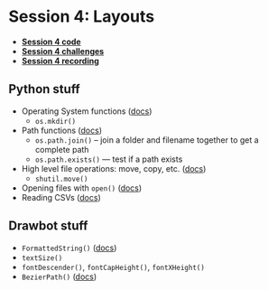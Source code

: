 # Session 4: Layouts

* [**Session 4 code**](/session-4/code)
* [**Session 4 challenges**](/session-4/challenges)
* [**Session 4 recording**](https://github.com/djrrb/Python-for-Visual-Designers-Fall-2023#recordings)


## Python stuff

* Operating System functions ([docs](https://docs.python.org/3/library/os.html))
  * `os.mkdir()`
* Path functions ([docs](https://docs.python.org/3/library/os.path.html))
  * `os.path.join()` – join a folder and filename together to get a complete path
  * `os.path.exists()` — test if a path exists
* High level file operations: move, copy, etc. ([docs](https://docs.python.org/3/library/shutil.html))
  * `shutil.move()`
* Opening files with `open()` ([docs](https://docs.python.org/3/library/functions.html))
* Reading CSVs ([docs](https://docs.python.org/3/library/csv.html))

## Drawbot stuff

* `FormattedString()` ([docs](https://drawbot.com/content/text/formattedString.html))
* `textSize()`
* `fontDescender()`, `fontCapHeight()`, `fontXHeight()`
* `BezierPath()` ([docs](https://drawbot.com/content/text/bezierPath.html))
